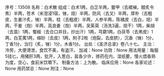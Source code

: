 序号：13508
名称：白术散
组成：白术1两，白芷半两，鳖甲（去裙襕，醋炙令焦）半两，苍术（米泔浸1宿，锉，焙）半两，防风（去叉）半两，厚朴（去粗皮，生姜汁炙，锉）半两，桂（去粗皮）半两，人参半两，陈橘皮（去白，焙）半两，干姜（炮）半两，高良姜（炮）半两，吴茱萸（汤洗3遍，焙干）1两，柴胡（去苗）1两，蜀椒（去合口并目，炒出汗）1两，芎藭1两，白茯苓（去黑皮）1两，白芜荑1两，缩砂（去皮）1两，附子2枚（炮裂，去皮脐），沉香（锉）1分，丁香1分，当归（炙，锉）1分，木香1分。
出处：《圣济总录》卷八十七。
主治：冷劳，大便滑泄，食饮不美，有盗汗。
加减：None
功效：None
用法用量：每服5钱匕，用猪肝3两，批开，入葱白，盐各少许，掺药在内，湿纸要，慢火煨香熟为度，空心，食前米饮嚼下。
制备方法：上为散。
临床应用：None
各家论述：None
用药禁忌：None
附注：None

